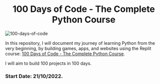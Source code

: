 <h1 align="center">100 Days of Code - The Complete Python Course
</h1>

![100-days-of-code](https://cdn.analyticsvidhya.com/wp-content/uploads/2020/02/python.gif)

In this repository, I will document my journey of learning Python from the very beginning, by building games, apps, and websites using the Replit course: [100 Days of Code - The Complete Python Course](https://replit.com/learn/100-days-of-python).

I will aim to build 100 projects in 100 days.

### Start Date: 21/10/2022.
